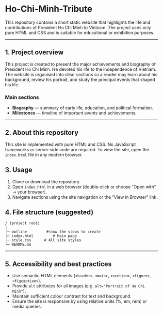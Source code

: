 # Ho-Chi-Minh-Tribute

This repository contains a short static website that highlights the life and contributions of President Ho Chi Minh to Vietnam. The project uses only pure HTML and CSS and is suitable for educational or exhibition purposes.

---

## 1. Project overview

This project is created to present the major achievements and biography of President Ho Chi Minh. He devoted his life to the independence of Vietnam. The website is organised into clear sections so a reader may learn about his background, review his portrait, and study the principal events that shaped his life.

### Main sections

- **Biography** — summary of early life, education, and political formation.
- **Milestones** — timeline of important events and achievements.

---

## 2. About this repository

This site is implemented with pure HTML and CSS. No JavaScript frameworks or server-side code are required. To view the site, open the `index.html` file in any modern browser.

## 3. Usage

1. Clone or download the repository.
2. Open `index.html` in a web browser (double-click or choose "Open with" → your browser).
3. Navigate sections using the site navigation or the "View in Browser" link.

## 4. File structure (suggested)

```
/ (project root)
│
|─ outline         #show the steps to create
├─ index.html         # Main page
|─ style.css      # All site styles
└─ README.md
```

---

## 5. Accessibility and best practices

- Use semantic HTML elements (`<header>`, `<main>`, `<section>`, `<figure>`, `<figcaption>`).
- Provide `alt` attributes for all images (e.g. `alt="Portrait of Ho Chi Minh"`).
- Maintain sufficient colour contrast for text and background.
- Ensure the site is responsive by using relative units (%, em, rem) or media queries.

